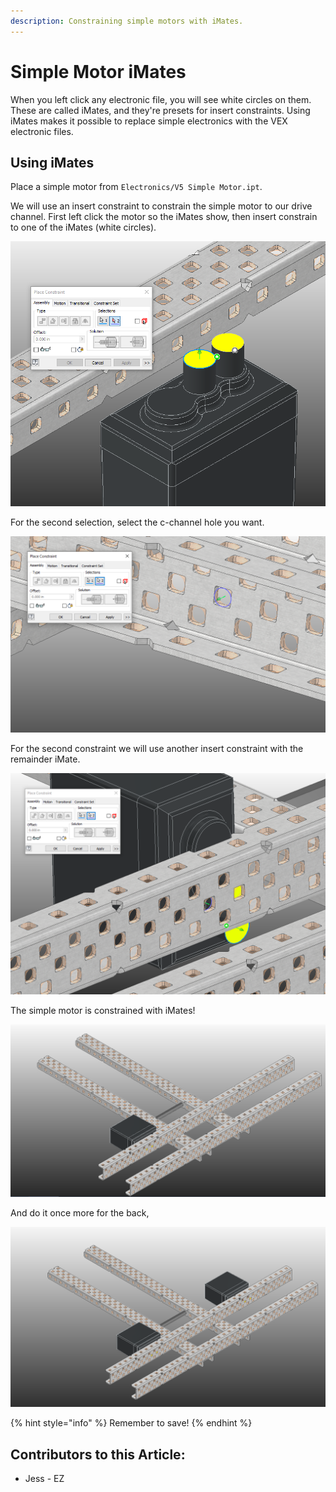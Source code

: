 ```yaml
---
description: Constraining simple motors with iMates.
---
```


# Simple Motor iMates

When you left click any electronic file, you will see white circles on them.  These are called iMates, and they're presets for insert constraints.  Using iMates makes it possible to replace simple electronics with the VEX electronic files.&#x20;

## Using iMates

Place a simple motor from `Electronics/V5 Simple Motor.ipt`.&#x20;

We will use an insert constraint to constrain the simple motor to our drive channel.  First left click the motor so the iMates show, then insert constrain to one of the iMates (white circles). &#x20;

![iMate Insert Selection](<../../../.gitbook/assets/image (172).png>)

For the second selection, select the c-channel hole you want. &#x20;

![Construction Cylinder Insert Selection](<../../../.gitbook/assets/image (173).png>)

For the second constraint we will use another insert constraint with the remainder iMate.&#x20;

![Insert Constraint between iMate and C-Channel](<../../../.gitbook/assets/image (174).png>)

The simple motor is constrained with iMates!

![One Constrained Simple Motor](<../../../.gitbook/assets/image (175).png>)

And do it once more for the back,

![Completed Simple Motors](<../../../.gitbook/assets/image (182).png>)

{% hint style="info" %}
Remember to save!
{% endhint %}



## Contributors to this Article:

* Jess - EZ
